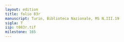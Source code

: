 ```yaml
---
layout: edition
title: folio 83r
manuscript: Turin, Biblioteca Nazionale, MS N.III.19
sigla: T
iip: t083r.tif
milestone: 165
---
```

